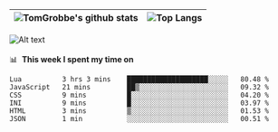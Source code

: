 |![TomGrobbe's github stats](https://github-readme-stats.vercel.app/api?username=egerdnc&count_private=true&show_icons=true&theme=dracula&disable_animations=true&include_all_commits=true)|![Top Langs](https://github-readme-stats.vercel.app/api/top-langs/?username=egerdnc&theme=dracula&langs_count=10&layout=compact)|
|:-:|:-:|

![Alt text](https://spotify-recently-played-readme.vercel.app/api?user=i4a9i8pn8x8vvskq8v52yhckr)
<br>
<br>
📊 &nbsp;**This week I spent my time on**
<!--START_SECTION:waka-->

```text
Lua          3 hrs 3 mins    ████████████████████░░░░░   80.48 %
JavaScript   21 mins         ██▒░░░░░░░░░░░░░░░░░░░░░░   09.32 %
CSS          9 mins          █░░░░░░░░░░░░░░░░░░░░░░░░   04.20 %
INI          9 mins          █░░░░░░░░░░░░░░░░░░░░░░░░   03.97 %
HTML         3 mins          ▒░░░░░░░░░░░░░░░░░░░░░░░░   01.53 %
JSON         1 min           ░░░░░░░░░░░░░░░░░░░░░░░░░   00.51 %
```

<!--END_SECTION:waka-->
